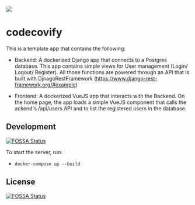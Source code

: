 <a href="https://github.com/vchaptsev/cookiecutter-django-vue">
    <img src="https://img.shields.io/badge/built%20with-Cookiecutter%20Django%20Vue-blue.svg" />
</a>


codecovify
==========

This is a template app that contains the following:
- Backend: A dockerized Django app that connects to a Postgres database. This app contains simple views for User management (Login/ Logout/ Register). All those functions are powered through an API that is built with DjnagoRestFramework (https://www.django-rest-framework.org/#example)

- Frontend: A dockerized VueJS app that interacts with the Backend. On the home page, the app loads a simple VueJS component that calls the ackend's /api/users API and to list the registered users in the database.



## Development
[![FOSSA Status](https://app.fossa.com/api/projects/git%2Bgithub.com%2Fcodecov%2Fcodecov-interview.svg?type=shield)](https://app.fossa.com/projects/git%2Bgithub.com%2Fcodecov%2Fcodecov-interview?ref=badge_shield)

To start the server, run:
+  `docker-compose up --build`


## License
[![FOSSA Status](https://app.fossa.com/api/projects/git%2Bgithub.com%2Fcodecov%2Fcodecov-interview.svg?type=large)](https://app.fossa.com/projects/git%2Bgithub.com%2Fcodecov%2Fcodecov-interview?ref=badge_large)